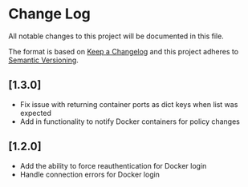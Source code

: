 # Change Log

All notable changes to this project will be documented in this file.

The format is based on [Keep a Changelog](http://keepachangelog.com/) 
and this project adheres to [Semantic Versioning](http://semver.org/).

## [1.3.0]

* Fix issue with returning container ports as dict keys when list was expected
* Add in functionality to notify Docker containers for policy changes

## [1.2.0]

* Add the ability to force reauthentication for Docker login
* Handle connection errors for Docker login

